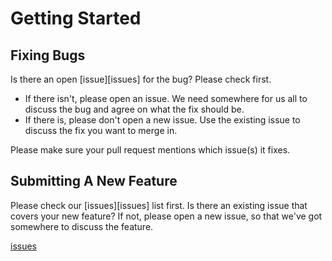 # Getting Started

## Fixing Bugs

Is there an open [issue][issues] for the bug? Please check first.

* If there isn't, please open an issue. We need somewhere for us all to discuss the bug and agree on what the fix should be.
* If there is, please don't open a new issue. Use the existing issue to discuss the fix you want to merge in.

Please make sure your pull request mentions which issue(s) it fixes.

## Submitting A New Feature

Please check our [issues][issues] list first. Is there an existing issue that covers your new feature? If not, please open a new issue, so that we've got somewhere to discuss the feature.

[issues](https://github.com/SafelyTyped/ts-url/issues)
